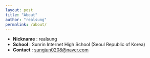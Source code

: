 ```yaml
---
layout: post
title: "About"
author: "realsung"
permalink: /about/
---
```


- __Nickname__ : realsung
- __School__ : Sunrin Internet High School (Seoul Republic of Korea)
- __Contact__ : sungjun0208@naver.com

